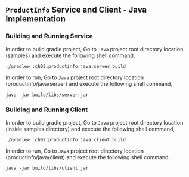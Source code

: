 ## ``ProductInfo`` Service and Client - Java Implementation

### Building and Running Service

In order to build gradle project, Go to ``Java`` project root directory location (samples) and execute
 the following shell command,
```
./gradlew :ch02:productinfo:java:server:build
```

In order to run, Go to ``Java`` project root directory location (productinfo/java/server) and execute the following
shell command,

```
java -jar build/libs/server.jar
```

### Building and Running Client

In order to build gradle project, Go to ``Java`` project root directory location (inside samples directory) and execute
 the following shell command,
```
./gradlew :ch02:productinfo:java:client:build
```

In order to run, Go to ``Java`` project root directory location (productinfo/java/client) and execute the following
shell command,

```
java -jar build/libs/client.jar
```